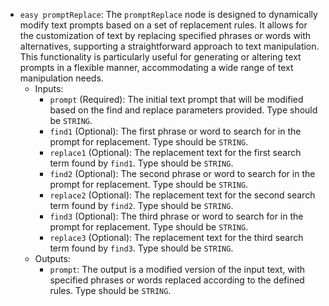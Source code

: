 - `easy promptReplace`: The `promptReplace` node is designed to dynamically modify text prompts based on a set of replacement rules. It allows for the customization of text by replacing specified phrases or words with alternatives, supporting a straightforward approach to text manipulation. This functionality is particularly useful for generating or altering text prompts in a flexible manner, accommodating a wide range of text manipulation needs.
    - Inputs:
        - `prompt` (Required): The initial text prompt that will be modified based on the find and replace parameters provided. Type should be `STRING`.
        - `find1` (Optional): The first phrase or word to search for in the prompt for replacement. Type should be `STRING`.
        - `replace1` (Optional): The replacement text for the first search term found by `find1`. Type should be `STRING`.
        - `find2` (Optional): The second phrase or word to search for in the prompt for replacement. Type should be `STRING`.
        - `replace2` (Optional): The replacement text for the second search term found by `find2`. Type should be `STRING`.
        - `find3` (Optional): The third phrase or word to search for in the prompt for replacement. Type should be `STRING`.
        - `replace3` (Optional): The replacement text for the third search term found by `find3`. Type should be `STRING`.
    - Outputs:
        - `prompt`: The output is a modified version of the input text, with specified phrases or words replaced according to the defined rules. Type should be `STRING`.
